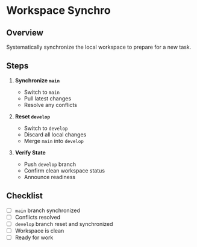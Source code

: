 # Workspace Synchro

## Overview
Systematically synchronize the local workspace to prepare for a new task.

## Steps
1. **Synchronize `main`**
   - Switch to `main`
   - Pull latest changes
    - Resolve any conflicts

2. **Reset `develop`**
   - Switch to `develop`
   - Discard all local changes
   - Merge `main` into `develop`

3. **Verify State**
   - Push `develop` branch
   - Confirm clean workspace status
   - Announce readiness

## Checklist
- [ ] `main` branch synchronized
- [ ] Conflicts resolved
- [ ] `develop` branch reset and synchronized
- [ ] Workspace is clean
- [ ] Ready for work